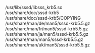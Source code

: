 /usr/lib/sssd/libsss\_krb5.so  
/usr/share/doc/sssd-krb5  
/usr/share/doc/sssd-krb5/COPYING  
/usr/share/man/de/man5/sssd-krb5.5.gz  
/usr/share/man/fr/man5/sssd-krb5.5.gz  
/usr/share/man/ja/man5/sssd-krb5.5.gz  
/usr/share/man/man5/sssd-krb5.5.gz  
/usr/share/man/uk/man5/sssd-krb5.5.gz  
